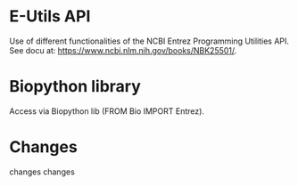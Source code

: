 # E-Utils API

Use of different functionalities of the NCBI Entrez Programming Utilities API.
See docu at: https://www.ncbi.nlm.nih.gov/books/NBK25501/.

# Biopython library

Access via Biopython lib (FROM Bio IMPORT Entrez). 

# Changes

changes changes